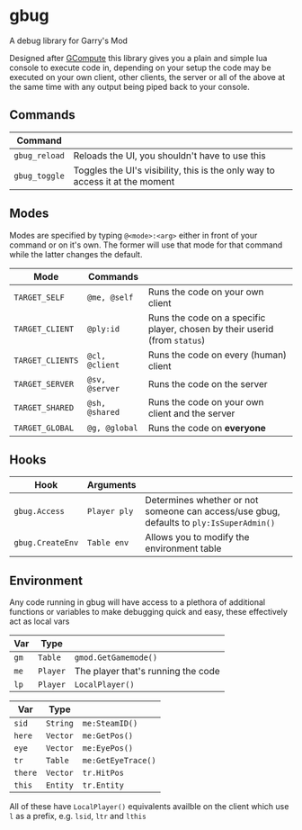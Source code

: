 # gbug
A debug library for Garry's Mod

Designed after [GCompute](https://github.com/notcake/gcompute) this library gives you a plain and simple lua console to execute code in, depending on your setup the code may be executed on your own client, other clients, the server or all of the above at the same time with any output being piped back to your console.

## Commands

| Command       |                                                                              |
|---------------|------------------------------------------------------------------------------|
| `gbug_reload` | Reloads the UI, you shouldn't have to use this                               |
| `gbug_toggle` | Toggles the UI's visibility, this is the only way to access it at the moment |

## Modes

Modes are specified by typing `@<mode>:<arg>` either in front of your command or on it's own. The former will use that mode for that command while the latter changes the default.

| Mode             | Commands       |                                                                            |
|------------------|----------------|----------------------------------------------------------------------------|
| `TARGET_SELF`    | `@me, @self`   | Runs the code on your own client                                           |
| `TARGET_CLIENT`  | `@ply:id`      | Runs the code on a specific player, chosen by their userid (from `status`) |
| `TARGET_CLIENTS` | `@cl, @client` | Runs the code on every (human) client                                      |
| `TARGET_SERVER`  | `@sv, @server` | Runs the code on the server                                                |
| `TARGET_SHARED`  | `@sh, @shared` | Runs the code on your own client and the server                            |
| `TARGET_GLOBAL`  | `@g, @global`  | Runs the code on **everyone**                                              |

## Hooks

| Hook             | Arguments    |                                                                                         |
|------------------|--------------|-----------------------------------------------------------------------------------------|
| `gbug.Access`    | `Player ply` | Determines whether or not someone can access/use gbug, defaults to `ply:IsSuperAdmin()` |
| `gbug.CreateEnv` | `Table env`  | Allows you to modify the environment table                                              |

## Environment

Any code running in gbug will have access to a plethora of additional functions or variables to make debugging quick and easy, these effectively act as local vars

| Var     | Type     |                                    |
|---------|--------- |------------------------------------|
| `gm`    | `Table`  | `gmod.GetGamemode()`               |
| `me`    | `Player` | The player that's running the code |
| `lp`    | `Player` | `LocalPlayer()`                    |

| Var     | Type     |                    |
|---------|----------|--------------------|
| `sid`   | `String` | `me:SteamID()`     |
| `here`  | `Vector` | `me:GetPos()`      |
| `eye`   | `Vector` | `me:EyePos()`      |
| `tr`    | `Table`  | `me:GetEyeTrace()` |
| `there` | `Vector` | `tr.HitPos`        |
| `this`  | `Entity` | `tr.Entity`        |

All of these have `LocalPlayer()` equivalents availble on the client which use `l` as a prefix, e.g. `lsid`, `ltr` and `lthis`
